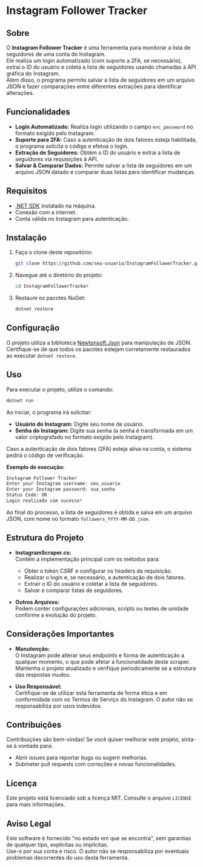 # Instagram Follower Tracker

## Sobre
O **Instagram Follower Tracker** é uma ferramenta para monitorar a lista de seguidores de uma conta do Instagram.  
Ele realiza um login automatizado (com suporte a 2FA, se necessário), extrai o ID do usuário e coleta a lista de seguidores usando chamadas à API gráfica do Instagram.  
Além disso, o programa permite salvar a lista de seguidores em um arquivo JSON e fazer comparações entre diferentes extrações para identificar alterações.

## Funcionalidades
- **Login Automatizado:** Realiza login utilizando o campo `enc_password` no formato exigido pelo Instagram.
- **Suporte para 2FA:** Caso a autenticação de dois fatores esteja habilitada, o programa solicita o código e efetua o login.
- **Extração de Seguidores:** Obtém o ID do usuário e extrai a lista de seguidores via requisições à API.
- **Salvar & Comparar Dados:** Permite salvar a lista de seguidores em um arquivo JSON datado e comparar duas listas para identificar mudanças.

## Requisitos
- [.NET SDK](https://dotnet.microsoft.com/download) instalado na máquina.
- Conexão com a internet.
- Conta válida no Instagram para autenticação.

## Instalação
1. Faça o clone deste repositório:

    ```bash
    git clone https://github.com/seu-usuario/InstagramFollowerTracker.git
    ```

2. Navegue até o diretório do projeto:

    ```bash
    cd InstagramFollowerTracker
    ```

3. Restaure os pacotes NuGet:

    ```bash
    dotnet restore
    ```

## Configuração
O projeto utiliza a biblioteca [Newtonsoft.Json](https://www.newtonsoft.com/json) para manipulação de JSON.  
Certifique-se de que todos os pacotes estejam corretamente restaurados ao executar `dotnet restore`.

## Uso
Para executar o projeto, utilize o comando:

```bash
dotnet run
```

Ao iniciar, o programa irá solicitar:

- **Usuário do Instagram:** Digite seu nome de usuário.
- **Senha do Instagram:** Digite sua senha (a senha é transformada em um valor criptografado no formato exigido pelo Instagram).

Caso a autenticação de dois fatores (2FA) esteja ativa na conta, o sistema pedirá o código de verificação.

**Exemplo de execução:**

```bash
Instagram Follower Tracker
Enter your Instagram username: seu_usuario
Enter your Instagram password: sua_senha
Status Code: OK
Login realizado com sucesso!
```

Ao final do processo, a lista de seguidores é obtida e salva em um arquivo JSON, com nome no formato `followers_YYYY-MM-DD.json`.

## Estrutura do Projeto
- **InstagramScraper.cs:**  
  Contém a implementação principal com os métodos para:
    - Obter o token CSRF e configurar os headers da requisição.
    - Realizar o login e, se necessário, a autenticação de dois fatores.
    - Extrair o ID do usuário e coletar a lista de seguidores.
    - Salvar e comparar listas de seguidores.

- **Outros Arquivos:**  
  Podem conter configurações adicionais, scripts ou testes de unidade conforme a evolução do projeto.

## Considerações Importantes
- **Manutenção:**  
  O Instagram pode alterar seus endpoints e forma de autenticação a qualquer momento, o que pode afetar a funcionalidade deste scraper. Mantenha o projeto atualizado e verifique periodicamente se a estrutura das respostas mudou.

- **Uso Responsável:**  
  Certifique-se de utilizar esta ferramenta de forma ética e em conformidade com os Termos de Serviço do Instagram. O autor não se responsabiliza por usos indevidos.

## Contribuições
Contribuições são bem-vindas! Se você quiser melhorar este projeto, sinta-se à vontade para:
- Abrir issues para reportar bugs ou sugerir melhorias.
- Submeter pull requests com correções e novas funcionalidades.

## Licença
Este projeto está licenciado sob a licença MIT. Consulte o arquivo `LICENSE` para mais informações.

## Aviso Legal
Este software é fornecido "no estado em que se encontra", sem garantias de qualquer tipo, explícitas ou implícitas.  
Use-o por sua conta e risco. O autor não se responsabiliza por eventuais problemas decorrentes do uso desta ferramenta.